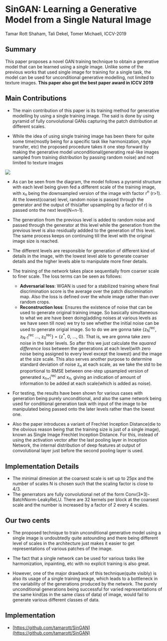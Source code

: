 
# SinGAN: Learning a Generative Model from a Single Natural Image

Tamar Rott Shaham, Tali Dekel, Tomer Michaeli, ICCV-2019

## Summary

This paper proposes a novel GAN training technique to obtain a generative model that can be learned using a *single* image. Unlike some of the previous works that used single image for training for a single task, the model can be used for unconditional generative modelling, not limited to texture images.
**This paper also got the best paper award in ICCV 2019**

## Main Contributions

- The main contribution of this paper is its training method for generative modelling by using a single training image. The said is done by using pyramid of fully convolutional GANs capturing the patch distribution at different scales.

- While the idea of using single training image has been there for quite some time(mostly being for a specific task like harmonization, style transfer, etc) the proposed procedure takes it one step forward by making the generative model unconditional(generating real-like images sampled from training distribution by passing random noise) and not limited to texture images

<img src='https://github.com/vlgiitr/papers_we_read/blob/master/images/singan.png'>

- As can be seen from the diagram, the model follows a pyramid structure with each level being given fed a different scale of the training image, with x<sub>n</sub> being the downsampled version of the image with factor r<sup>n</sup> (r>1). At the lowest(coarse) level, random noise is passed through the generator and the output of this(after upsampling by a factor of r) is passed onto the next level(N=n-1).

- The generation from the previous level is added to random noise and passed through the generator at this level while the generation from the previous level is also residually addded to the generation of this level. The same process keeps on continuing till the level with the original image size is reached.

- The different levels are responsible for generation of different kind of details in the image, with the lowest level able to generate coarser details and the higher levels able to manipulate more finer details.

- The training of the network takes place sequentially from coarser scale to finer scale. The loss terms can be seen as follows:
	- **Adversarial loss**: WGAN is used for a stabilized training where final discrimination score is the average over the patch discrimination map. Also the loss is defined over the whole image rather than over random crops.
	- **Reconstruction loss**: Ensures the existence of noise that can be used to generate original training image. So basically simultaneous to what we are have been doing(adding noises at various levels as we have seen till now) we try to see whether the initial noise can be used to generate origial image. So to do we are gonna take {z<sub>N</sub><sup>rec</sup>, z<sub>N-1</sub><sup>rec</sup> ..., z<sub>0</sub><sup>rec</sup>} = {z<sup>\*</sup>, 0, ..., 0}. That is, we are gonna take zero noise in the later levels. So after this we just calculate the *squared difference loss* between the generations at each level(with zero noise being assigned to every level except the lowest) and the image at the size scale.
	This also serves another purpose to determine standard deviation of noise z<sub>n</sub> at each scale, as we take the std to be proportional to RMSE between one-step upsampled version of generated x<sub>n+1</sub><sup>rec</sup> and x<sub>n</sub>, giving an indication of amount of information to be added at each scale(which is added as noise).

- For testing, the results have been shown for various cases with generation being purely unconditional, and also the same network being used for conditional generation task with input of the image to be manipulated being passed onto the later levels rather than the lowest one.

- Also the paper introduces a variant of Frechlet Inception Distance(die to the obvious reason being that the training size is just of a single image), known as Single Image Frechlet Inception Distance. For this, instead of using the activation vector after the last pooling layer in Inception Network, the internal distribution of deep features at output of convolutional layer just before the second pooling layer is used.

## Implementation Details

- The minimal dimesion at the coarsest scale is set up to 25px and the number of scales N is chosen such that the scaling factor is close to 4/3.
- The generrators are fully convolutional net of the form Conv(3\*3)-BatchNorm-LeakyReLU. There are 32 kernels per block at the coarsest scale and the number is increased by a factor of 2 every 4 scales.

## Our two cents

- The proposed technique to train unconditional generative model using a single image is undoubtedly quite astounding and there being different level of scales in the architecture just makes it easier to get representations of various patches of the image.

- The fact that a single network can be used for various tasks like harmonization, inpainting, etc with no explicit training is also great.

- However, one of the major drawback of this technique(quite visibly) is also its usage of a single training image, which leads to a bottleneck in the variability of the generations produced by the network. The purely unconditional generations being successful for varied representations of the same kind(as in the same class of data) of image, would fail to generate various different classes of data.

## Implementation

- [https://github.com/tamarott/SinGAN](https://github.com/tamarott/SinGAN)

